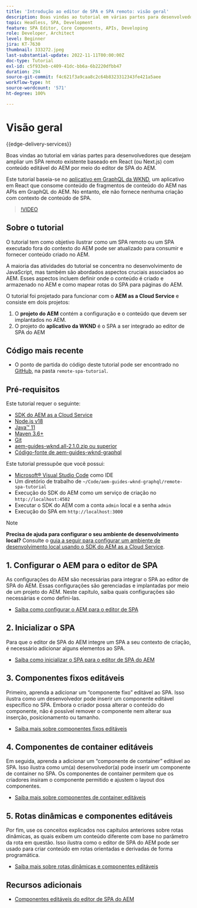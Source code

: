 ```yaml
---
title: 'Introdução ao editor de SPA e SPA remoto: visão geral'
description: Boas vindas ao tutorial em várias partes para desenvolvedores que desejam ampliar um SPA remoto existente com conteúdo editável do AEM por meio do editor de SPA do AEM.
topic: Headless, SPA, Development
feature: SPA Editor, Core Components, APIs, Developing
role: Developer, Architect
level: Beginner
jira: KT-7630
thumbnail: 333272.jpeg
last-substantial-update: 2022-11-11T00:00:00Z
doc-type: Tutorial
exl-id: c5f933eb-c409-41dc-bb6a-6b2220dfbb47
duration: 294
source-git-commit: f4c621f3a9caa8c2c64b8323312343fe421a5aee
workflow-type: ht
source-wordcount: '571'
ht-degree: 100%

---
```


# Visão geral

{{edge-delivery-services}}

Boas vindas ao tutorial em várias partes para desenvolvedores que desejam ampliar um SPA remoto existente baseado em React (ou Next.js) com conteúdo editável do AEM por meio do editor de SPA do AEM.

Este tutorial baseia-se no [aplicativo em GraphQL da WKND](https://experienceleague.adobe.com/docs/experience-manager-learn/getting-started-with-aem-headless/graphql/overview.html?lang=pt-BR), um aplicativo em React que consome conteúdo de fragmentos de conteúdo do AEM nas APIs em GraphQL do AEM. No entanto, ele não fornece nenhuma criação com contexto de conteúdo de SPA.

>[!VIDEO](https://video.tv.adobe.com/v/333272?quality=12&learn=on)

## Sobre o tutorial

O tutorial tem como objetivo ilustrar como um SPA remoto ou um SPA executado fora do contexto do AEM pode ser atualizado para consumir e fornecer conteúdo criado no AEM.

A maioria das atividades do tutorial se concentra no desenvolvimento de JavaScript, mas também são abordados aspectos cruciais associados ao AEM. Esses aspectos incluem definir onde o conteúdo é criado e armazenado no AEM e como mapear rotas do SPA para páginas do AEM.

O tutorial foi projetado para funcionar com o **AEM as a Cloud Service** e consiste em dois projetos:

1. O __projeto do AEM__ contém a configuração e o conteúdo que devem ser implantados no AEM.
1. O projeto do __aplicativo da WKND__ é o SPA a ser integrado ao editor de SPA do AEM

## Código mais recente

+ O ponto de partida do código deste tutorial pode ser encontrado no [GitHub](https://github.com/adobe/aem-guides-wknd-graphql/tree/main/remote-spa-tutorial), na pasta `remote-spa-tutorial`.

## Pré-requisitos

Este tutorial requer o seguinte:

+ [SDK do AEM as a Cloud Service](https://experienceleague.adobe.com/docs/experience-manager-learn/cloud-service/local-development-environment-set-up/aem-runtime.html?lang=pt-BR)
+ [Node.js v18](https://nodejs.org/pt)
+ [Java™ 11](https://downloads.experiencecloud.adobe.com/content/software-distribution/en/general.html)
+ [Maven 3.6+](https://maven.apache.org/)
+ [Git](https://git-scm.com/downloads)
+ [aem-guides-wknd.all-2.1.0.zip ou superior](https://github.com/adobe/aem-guides-wknd/releases)
+ [Código-fonte de aem-guides-wknd-graphql](https://github.com/adobe/aem-guides-wknd-graphql/tree/main)

Este tutorial pressupõe que você possui:

+ [Microsoft® Visual Studio Code](https://visualstudio.microsoft.com/) como IDE
+ Um diretório de trabalho de `~/Code/aem-guides-wknd-graphql/remote-spa-tutorial`
+ Execução do SDK do AEM como um serviço de criação no `http://localhost:4502`
+ Executar o SDK do AEM com a conta `admin` local e a senha `admin`
+ Execução do SPA em `http://localhost:3000`

>[!NOTE]
>
> **Precisa de ajuda para configurar o seu ambiente de desenvolvimento local?** Consulte o [guia a seguir para configurar um ambiente de desenvolvimento local usando o SDK do AEM as a Cloud Service](https://experienceleague.adobe.com/docs/experience-manager-learn/cloud-service/local-development-environment-set-up/overview.html?lang=pt-BR).

## &#x200B;1. Configurar o AEM para o editor de SPA

As configurações do AEM são necessárias para integrar o SPA ao editor de SPA do AEM. Essas configurações são gerenciadas e implantadas por meio de um projeto do AEM. Neste capítulo, saiba quais configurações são necessárias e como defini-las.

+ [Saiba como configurar o AEM para o editor de SPA](./aem-configure.md)

## &#x200B;2. Inicializar o SPA

Para que o editor de SPA do AEM integre um SPA a seu contexto de criação, é necessário adicionar alguns elementos ao SPA.

+ [Saiba como inicializar o SPA para o editor de SPA do AEM](./spa-bootstrap.md)

## &#x200B;3. Componentes fixos editáveis

Primeiro, aprenda a adicionar um “componente fixo” editável ao SPA. Isso ilustra como um desenvolvedor pode inserir um componente editável específico no SPA. Embora o criador possa alterar o conteúdo do componente, não é possível remover o componente nem alterar sua inserção, posicionamento ou tamanho.

+ [Saiba mais sobre componentes fixos editáveis](./spa-fixed-component.md)

## &#x200B;4. Componentes de container editáveis

Em seguida, aprenda a adicionar um “componente de container” editável ao SPA. Isso ilustra como um(a) desenvolvedor(a) pode inserir um componente de container no SPA. Os componentes de container permitem que os criadores insiram o componente permitido e ajustem o layout dos componentes.

+ [Saiba mais sobre componentes de container editáveis](./spa-container-component.md)

## &#x200B;5. Rotas dinâmicas e componentes editáveis

Por fim, use os conceitos explicados nos capítulos anteriores sobre rotas dinâmicas, as quais exibem um conteúdo diferente com base no parâmetro da rota em questão. Isso ilustra como o editor de SPA do AEM pode ser usado para criar conteúdo em rotas orientadas e derivadas de forma programática.

+ [Saiba mais sobre rotas dinâmicas e componentes editáveis](./spa-dynamic-routes.md)

## Recursos adicionais

+ [Componentes editáveis do editor de SPA do AEM](https://www.npmjs.com/package/@adobe/aem-react-editable-components)
